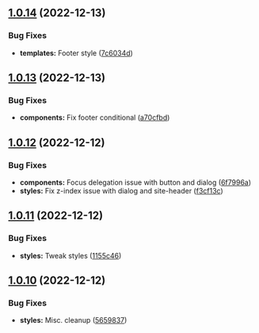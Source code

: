 ## [1.0.14](https://github.com/jacecotton/tcds/compare/v1.0.13...v1.0.14) (2022-12-13)


### Bug Fixes

* **templates:** Footer style ([7c6034d](https://github.com/jacecotton/tcds/commit/7c6034d65ecfe5228d906014e66aa80f98aa2241))



## [1.0.13](https://github.com/jacecotton/tcds/compare/v1.0.12...v1.0.13) (2022-12-13)


### Bug Fixes

* **components:** Fix footer conditional ([a70cfbd](https://github.com/jacecotton/tcds/commit/a70cfbd0f55de307e52c971d6272f09d68690f4a))



## [1.0.12](https://github.com/jacecotton/tcds/compare/v1.0.11...v1.0.12) (2022-12-12)


### Bug Fixes

* **components:** Focus delegation issue with button and dialog ([6f7996a](https://github.com/jacecotton/tcds/commit/6f7996a3b6c6c31ad46bf4da21494fb844fab410))
* **styles:** Fix z-index issue with dialog and site-header ([f3cf13c](https://github.com/jacecotton/tcds/commit/f3cf13c14d2478d9b616a955aa04fda5eb524cc3))



## [1.0.11](https://github.com/jacecotton/tcds/compare/v1.0.10...v1.0.11) (2022-12-12)


### Bug Fixes

* **styles:** Tweak styles ([1155c46](https://github.com/jacecotton/tcds/commit/1155c46a020194f9d4d4d239587b6e512a02c6c9))



## [1.0.10](https://github.com/jacecotton/tcds/compare/v1.0.9...v1.0.10) (2022-12-12)


### Bug Fixes

* **styles:** Misc. cleanup ([5659837](https://github.com/jacecotton/tcds/commit/56598376bd7b846ccaed8660ec201d7ed23f3413))




